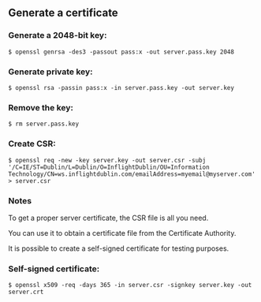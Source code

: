 ## Generate a certificate

### Generate a 2048-bit key:
```
$ openssl genrsa -des3 -passout pass:x -out server.pass.key 2048
```

### Generate private key:
```
$ openssl rsa -passin pass:x -in server.pass.key -out server.key
```

### Remove the key:
```
$ rm server.pass.key
```

### Create CSR:
```
$ openssl req -new -key server.key -out server.csr -subj '/C=IE/ST=Dublin/L=Dublin/O=InflightDublin/OU=Information Technology/CN=ws.inflightdublin.com/emailAddress=myemail@myserver.com' > server.csr
```

### Notes
To get a proper server certificate, the CSR file is all you need.

You can use it to obtain a certificate file from the Certificate Authority.

It is possible to create a self-signed certificate for testing purposes.

### Self-signed certificate:
```
$ openssl x509 -req -days 365 -in server.csr -signkey server.key -out server.crt
```